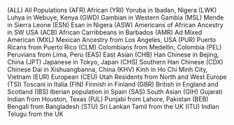 (ALL) All Populations
(AFR) African
(YRI) Yoruba in Ibadan, Nigera
(LWK) Luhya in Webuye, Kenya
(GWD) Gambian in Western Gambia
(MSL) Mende in Sierra Leone
(ESN) Esan in Nigera
(ASW) Americans of African Ancestry in SW USA
(ACB) African Carribbeans in Barbados
(AMR) Ad Mixed American
(MXL) Mexican Ancestry from Los Angeles, USA
(PUR) Puerto Ricans from Puerto Rico
(CLM) Colombians from Medellin, Colombia
(PEL) Peruvians from Lima, Peru
(EAS) East Asian
(CHB) Han Chinese in Bejing, China
(JPT) Japanese in Tokyo, Japan
(CHS) Southern Han Chinese
(CDX) Chinese Dai in Xishuangbanna, China
(KHV) Kinh in Ho Chi Minh City, Vietnam
(EUR) European
(CEU) Utah Residents from North and West Europe
(TSI) Toscani in Italia
(FIN) Finnish in Finland
(GBR) British in England and Scotland
(IBS) Iberian population in Spain
(SAS) South Asian
(GIH) Gujarati Indian from Houston, Texas
(PJL) Punjabi from Lahore, Pakistan
(BEB) Bengali from Bangladesh
(STU) Sri Lankan Tamil from the UK
(ITU) Indian Telugu from the UK
